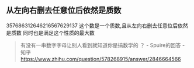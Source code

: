 ## 从左向右删去任意位后依然是质数
357686312646216567629137
这个数是一个质数,且从左向右删去任意位后依然是质数
同时也是满足这个性质的最大数

> 有没有一串数字字母让别人看到就知道你是搞数学的 ？ - Spuire的回答 - 知乎
https://www.zhihu.com/question/578268915/answer/2846664566